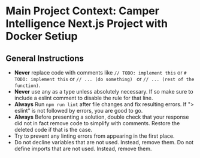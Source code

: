# Main Project Context: Camper Intelligence Next.js Project with Docker Setiup

## General Instructions
- **Never** replace code with comments like `// TODO: implement this` or `# TODO: implement this` or `// ... (do something) ` or `// ... (rest of the function)`.
- **Never** use any as a type unless absolutely necessary. If so make sure to include a eslint comment to disable the rule for that line.
- **Always** Run `npm run lint` after file changes and fix resulting errors. If "> eslint" is not followed by errors, you are good to go.
- **Always** Before presenting a solution, double check that your response did not in fact remove code to simplify with comments. Restore the deleted code if that is the case.
- Try to prevent any linting errors from appearing in the first place.
- Do not decline variables that are not used. Instead, remove them. Do not define imports that are not used. Instead, remove them.
